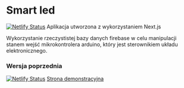 # Smart led
[![Netlify Status](https://api.netlify.com/api/v1/badges/cd3201fb-1e39-4955-ae97-1cf859809c2c/deploy-status)](https://app.netlify.com/sites/smart-light/deploys)
Aplikacja utworzona z wykorzystaniem Next.js

Wykorzystanie rzeczystistej bazy danych firebase w celu manipulacji stanem wejść mikrokontrolera arduino, który jest sterownikiem układu elektronicznego.

### Wersja poprzednia
[![Netlify Status](https://api.netlify.com/api/v1/badges/cd3201fb-1e39-4955-ae97-1cf859809c2c/deploy-status)](https://app.netlify.com/sites/smart-light/deploys)
[Strona demonstracyjna](https://smart-light.netlify.app/)
